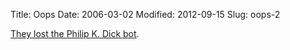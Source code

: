 Title: Oops
Date: 2006-03-02
Modified: 2012-09-15
Slug: oops-2

<a href="http://www.smh.com.au/news/world/author-android-goes-missing/2006/02/13/1139679514495.html" >They lost the Philip K. Dick bot</a>.
